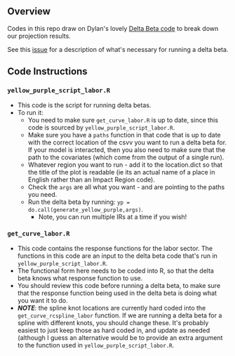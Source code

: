 ## Overview 

Codes in this repo draw on Dylan's lovely [Delta Beta code](https://gitlab.com/ClimateImpactLab/Impacts/post-projection-tools/-/tree/master/response_function) 
to break down our projection results. 

See this [issue](https://gitlab.com/ClimateImpactLab/Impacts/gcp-labor/-/issues/9) for a description of what's necessary for 
running a delta beta. 


## Code Instructions



###  `yellow_purple_script_labor.R`
- This code is the script for running delta betas. 
- To run it: 
    - You need to make sure `get_curve_labor.R` is up to date, since this code is sourced by `yellow_purple_script_labor.R`. 
    - Make sure you have a `paths` function in that code that is up to date with the correct location of the csvv you 
    want to run a delta beta for. If your model is interacted, then you also need to make sure that the path to the covariates
    (which come from the output of a single run).
    - Whatever region you want to run - add it to the location.dict so that the title of the plot is readable (ie its 
    an actual name of a place in English rather than an Impact Region code).
    - Check the `args` are all what you want - and are pointing to the paths you need. 
    - Run the delta beta by running: `yp = do.call(generate_yellow_purple,args)`. 
        - Note, you can run multiple IRs at a time if you wish! 

### `get_curve_labor.R`
- This code contains the response functions for the labor sector. The functions in this code are an input to the 
delta beta code that's run in `yellow_purple_script_labor.R`.
- The functional form here needs to be coded into R, so that the delta beta knows what response function to use. 
- You should review this code before running a delta beta, to make sure that the response function being used in the delta 
beta is doing what you want it to do. 
- ***NOTE***: the spline knot locations are currently hard coded into the `get_curve_rcspline_labor` function. If we are running a 
delta beta for a spline with different knots, you should change these. It's probably easiest to just keep those as hard coded in, and
update as needed (although I guess an alternative would be to provide an extra argument to the function used in `yellow_purple_script_labor.R`.